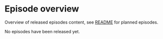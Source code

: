 # Episode overview

Overview of released episodes content, see [README](README.md#episode-plan) for planned episodes.

No episodes have been released yet.
